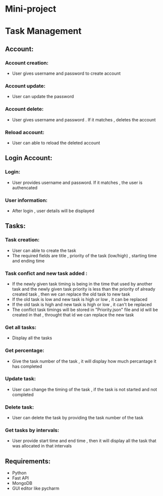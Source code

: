# Mini-project
# Task Management
## Account:
### Account creation:
* User gives username and password to create account
### Account update:
* User can update the password
### Account delete:
* User gives username and password . If it matches , deletes the account
### Reload account:
* User can able to reload the deleted account
## Login Account:
### Login:
* User provides username and password. If it matches , the user is authencated
### User information:
* After login ,  user details will be displayed
## Tasks:
### Task creation:
* User can able to create the task
* The required fields are title , priority of the task (low/high) , starting time and ending time
### Task confict and new task added :
* If the newly given task timing is being in the time that used by another task and the newly given task priority is less than the priority of already created task , then we can replace the old task to new task
* If the old task is low and new task is high or low , it can be replaced
* If the old task is high and new task is high or low , it can't be replaced
* The conflict task timings will be stored in "Priority.json" file and id will be created in that , throught that id we can replace the new task
### Get all tasks:
* Display all the tasks
### Get percentage:
* Give the task number of the task , it will display how much percantage it has completed
### Update task:
* User can change the timing of the task , if the task is not started and not completed
### Delete task:
* User can delete the task by providing the task number of the task
### Get tasks by intervals:
* User provide start time and end time , then it will display all the task that was allocated in that intervals

## Requirements:
* Python
* Fast API
* MongoDB
* GUI editor like pycharm
  
